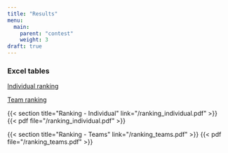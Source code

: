 ```yaml
---
title: "Results"
menu:
  main:
    parent: "contest"
    weight: 3
draft: true
---
```


### Excel tables

[Individual ranking](/ranking_individual.xlsx)

[Team ranking](/ranking_teams.xlsx)

{{< section title="Ranking - Individual" link="/ranking_individual.pdf" >}}
{{< pdf file="/ranking_individual.pdf" >}}

{{< section title="Ranking - Teams" link="/ranking_teams.pdf" >}}
{{< pdf file="/ranking_teams.pdf" >}}
